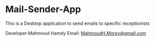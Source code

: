 # Mail-Sender-App
This is a Desktop application to send emails to specific receptionists



Developer:Mahmoud Hamdy
Email: MahmoudH.Morsy@gmail.com
